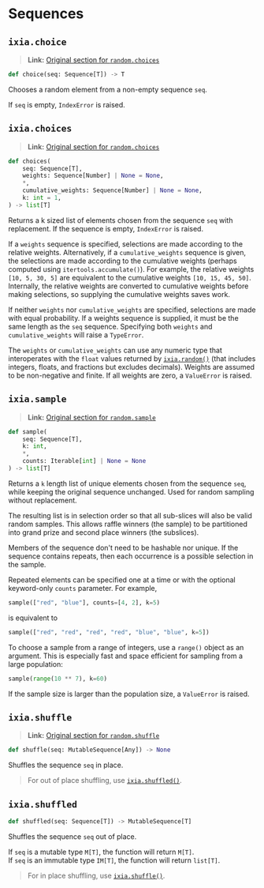 # Sequences

## `ixia.choice`

> **Link:** [Original section for `random.choices`](https://docs.python.org/3/library/random.html#random.choice)

```py
def choice(seq: Sequence[T]) -> T
```

Chooses a random element from a non-empty sequence `seq`.

If `seq` is empty, `IndexError` is raised.


## `ixia.choices`

> **Link:** [Original section for `random.choices`](https://docs.python.org/3/library/random.html#random.choices)

```py
def choices(
    seq: Sequence[T],
    weights: Sequence[Number] | None = None,
    *,
    cumulative_weights: Sequence[Number] | None = None,
    k: int = 1,
) -> list[T]
```

Returns a k sized list of elements chosen from the sequence `seq` with
replacement. If the sequence is empty, `IndexError` is raised.

If a `weights` sequence is specified, selections are made according to the
relative weights. Alternatively, if a `cumulative_weights` sequence is given,
the selections are made according to the cumulative weights (perhaps computed
using `itertools.accumulate()`). For example, the relative weights
`[10, 5, 30, 5]` are equivalent to the cumulative weights `[10, 15, 45, 50]`.
Internally, the relative weights are converted to cumulative weights before
making selections, so supplying the cumulative weights saves work.

If neither `weights` nor `cumulative_weights` are specified, selections are
made with equal probability. If a weights sequence is supplied, it must be the
same length as the `seq` sequence. Specifying both `weights` and
`cumulative_weights` will raise a `TypeError`.

The `weights` or `cumulative_weights` can use any numeric type that
interoperates with the `float` values returned by [`ixia.random()`](distributions.md#ixiarandom) (that
includes integers, floats, and fractions but excludes decimals). Weights are
assumed to be non-negative and finite. If all weights are zero, a `ValueError` is raised.


## `ixia.sample`

> **Link:** [Original section for `random.sample`](https://docs.python.org/3/library/random.html#random.sample)

```py
def sample(
    seq: Sequence[T],
    k: int,
    *,
    counts: Iterable[int] | None = None
) -> list[T]
```

Returns a `k` length list of unique elements chosen from the sequence `seq`,
while keeping the original sequence unchanged. Used for random sampling without
replacement.

The resulting list is in selection order so that all sub-slices will also be
valid random samples. This allows raffle winners (the sample) to be partitioned
into grand prize and second place winners (the subslices).

Members of the sequence don't need to be hashable nor unique. If the sequence
contains repeats, then each occurrence is a possible selection in the sample.

Repeated elements can be specified one at a time or with the optional
keyword-only `counts` parameter. For example,
```py
sample(["red", "blue"], counts=[4, 2], k=5)
```
is equivalent to
```py
sample(["red", "red", "red", "red", "blue", "blue", k=5])
```
To choose a sample from a range of integers, use a `range()` object as an argument. This is especially fast and space efficient for sampling from a large population:
```py
sample(range(10 ** 7), k=60)
```

If the sample size is larger than the population size, a `ValueError` is raised.

## `ixia.shuffle`

> **Link:** [Original section for `random.shuffle`](https://docs.python.org/3/library/random.html#random.shuffle)

```py
def shuffle(seq: MutableSequence[Any]) -> None
```

Shuffles the sequence `seq` in place.

> For out of place shuffling, use [`ixia.shuffled()`](#ixiashuffled).


## `ixia.shuffled`

```py
def shuffled(seq: Sequence[T]) -> MutableSequence[T]
```

Shuffles the sequence `seq` out of place.

If `seq` is a mutable type `M[T]`, the function will return `M[T]`.  
If `seq` is an immutable type `IM[T]`, the function will return `list[T]`.

> For in place shuffling, use [`ixia.shuffle()`](#ixiashuffle).